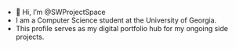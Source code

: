 - 👋 Hi, I’m @SWProjectSpace
- I am a Computer Science student at the University of Georgia. 
- This profile serves as my digital portfolio hub for my ongoing side projects.

<!---
SWProjectSpace/SWProjectSpace is a ✨ special ✨ repository because its `README.md` (this file) appears on your GitHub profile.
You can click the Preview link to take a look at your changes.
--->
